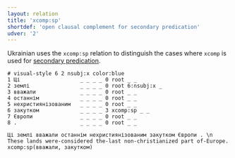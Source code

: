 ```yaml
---
layout: relation
title: 'xcomp:sp'
shortdef: 'open clausal complement for secondary predication'
udver: '2'
---
```


Ukrainian uses the `xcomp:sp` relation to distinguish the cases where `xcomp` is used for [secondary predication](http://universaldependencies.org/u/dep/xcomp.html#secondary-predicates).

~~~ conllu
# visual-style 6 2 nsubj:x color:blue
1 Ці                   _ _ _ _ 0 root _ _
2 землі                _ _ _ _ 0 root 6:nsubj:x _
3 вважали              _ _ _ _ 0 root _ _
4 останнім             _ _ _ _ 0 root _ _
5 нехристиянізованим   _ _ _ _ 0 root _ _
6 закутком             _ _ _ _ 3 xcomp:sp _ _
7 Європи               _ _ _ _ 0 root _ _
8 .                    _ _ _ _ 0 root _ _
~~~

~~~ sdparse
Ці землі вважали останнім нехристиянізованим закутком Європи . \n These lands were-considered the-last non-christianized part of-Europe.
xcomp:sp(вважали, закутком)
~~~
